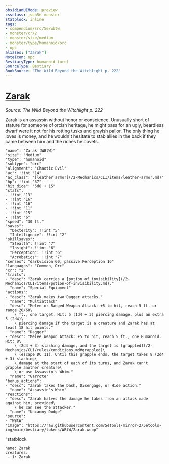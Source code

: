 ```yaml
---
obsidianUIMode: preview
cssclass: json5e-monster
statblock: inline
tags:
- compendium/src/5e/wbtw
- monster/cr/2
- monster/size/medium
- monster/type/humanoid/orc
- npc
aliases: ["Zarak"]
NoteIcon: npc
BestiaryType: humanoid (orc)
SourceType: Bestiary
BookSource: "The Wild Beyond the Witchlight p. 222"
---
```

# [Zarak](2-Mechanics/CLI/bestiary/npc/zarak-wbtw.md)
*Source: The Wild Beyond the Witchlight p. 222*  

Zarak is an assassin without honor or conscience. Unusually short of stature for someone of orcish heritage, he might pass for an ugly, beardless dwarf were it not for his rotting tusks and grayish pallor. The only thing he loves is money, and he wouldn't hesitate to stab allies in the back if they came between him and the riches he covets.

```statblock
"name": "Zarak (WBtW)"
"size": "Medium"
"type": "humanoid"
"subtype": "orc"
"alignment": "Chaotic Evil"
"ac": !!int "14"
"ac_class": "[leather armor](/2-Mechanics/CLI/items/leather-armor.md)"
"hp": !!int "37"
"hit_dice": "5d8 + 15"
"stats":
- !!int "13"
- !!int "16"
- !!int "16"
- !!int "11"
- !!int "15"
- !!int "6"
"speed": "30 ft."
"saves":
  "Dexterity": !!int "5"
  "Intelligence": !!int "2"
"skillsaves":
  "Stealth": !!int "7"
  "Insight": !!int "6"
  "Perception": !!int "6"
  "Acrobatics": !!int "7"
"senses": "darkvision 60, passive Perception 16"
"languages": "Common, Orc"
"cr": "2"
"traits":
- "desc": "Zarak carries a [potion of invisibility](/2-Mechanics/CLI/items/potion-of-invisibility.md)."
  "name": "Special Equipment"
"actions":
- "desc": "Zarak makes two Dagger attacks."
  "name": "Multiattack"
- "desc": "Melee or Ranged Weapon Attack: +5 to hit, reach 5 ft. or range 20/60\
    \ ft., one target. Hit: 5 (1d4 + 3) piercing damage, plus an extra 5 (2d4)\
    \ piercing damage if the target is a creature and Zarak has at least 18 hit points."
  "name": "Dagger"
- "desc": "Melee Weapon Attack: +5 to hit, reach 5 ft., one Humanoid. Hit: 8\
    \ (2d4 + 3) slashing damage, and the target is [grappled](/2-Mechanics/CLI/rules/conditions.md#grappled)\
    \ (escape DC 11). Until this grapple ends, the target takes 8 (2d4 + 3) slashing\
    \ damage at the start of each of its turns, and Zarak can't grapple another creature\
    \ or use Assassin's Whim."
  "name": "Garrote"
"bonus_actions":
- "desc": "Zarak takes the Dash, Disengage, or Hide action."
  "name": "Assassin's Whim"
"reactions":
- "desc": "Zarak halves the damage he takes from an attack made against him, provided\
    \ he can see the attacker."
  "name": "Uncanny Dodge"
"source":
- "WBtW"
"image": "https://raw.githubusercontent.com/5etools-mirror-2/5etools-img/main/bestiary/tokens/WBtW/Zarak.webp"
```
^statblock

```encounter-table
name: Zarak
creatures:
 - 1: Zarak
```